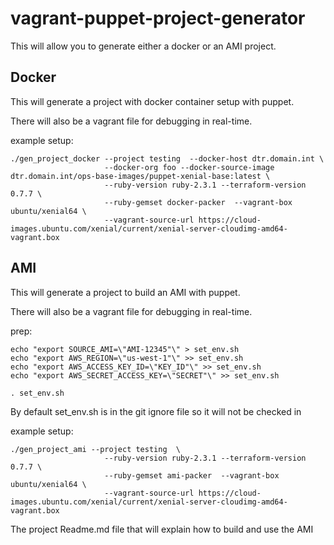 # vagrant-puppet-project-generator


This will allow you to generate either a docker or an AMI project.


## Docker

This will generate a project with docker container setup with puppet.

There will also be a vagrant file for debugging in real-time.

example setup:

```
./gen_project_docker --project testing  --docker-host dtr.domain.int \
                     --docker-org foo --docker-source-image dtr.domain.int/ops-base-images/puppet-xenial-base:latest \
                     --ruby-version ruby-2.3.1 --terraform-version 0.7.7 \
                     --ruby-gemset docker-packer  --vagrant-box ubuntu/xenial64 \
                     --vagrant-source-url https://cloud-images.ubuntu.com/xenial/current/xenial-server-cloudimg-amd64-vagrant.box
```



## AMI

This will generate a project to build an AMI with puppet.

There will also be a vagrant file for debugging in real-time.

prep:

```
echo "export SOURCE_AMI=\"AMI-12345"\" > set_env.sh
echo "export AWS_REGION=\"us-west-1"\" >> set_env.sh
echo "export AWS_ACCESS_KEY_ID=\"KEY_ID"\" >> set_env.sh
echo "export AWS_SECRET_ACCESS_KEY=\"SECRET"\" >> set_env.sh

. set_env.sh
```
By default set_env.sh is in the git ignore file so it will not be checked in


example setup:

```
./gen_project_ami --project testing  \
                     --ruby-version ruby-2.3.1 --terraform-version 0.7.7 \
                     --ruby-gemset ami-packer  --vagrant-box ubuntu/xenial64 \
                     --vagrant-source-url https://cloud-images.ubuntu.com/xenial/current/xenial-server-cloudimg-amd64-vagrant.box
```

The project Readme.md file that will explain how to build and use the AMI
